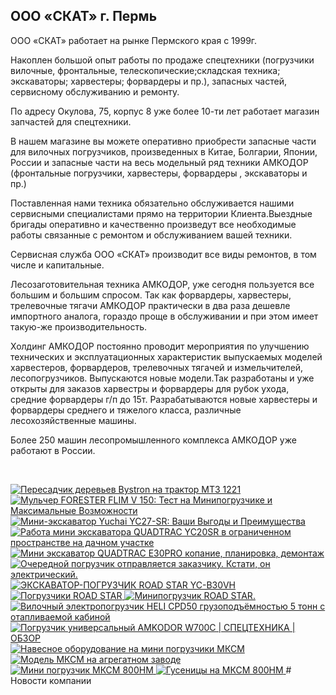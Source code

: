 ## ООО «СКАТ» г. Пермь
<p>ООО «СКАТ» работает на рынке Пермского края с 1999г.</p>
<p>Накоплен большой опыт работы по продаже спецтехники (погрузчики вилочные, фронтальные, телескопические;складская техника; экскаваторы; харвестеры; форвардеры и пр.), запасных частей, сервисному обслуживанию и ремонту.</p>
<p>По адресу Окулова, 75, корпус 8 уже более 10-ти лет работает магазин запчастей для спецтехники.</p>
<p>В нашем магазине вы можете оперативно приобрести запасные части для вилочных погрузчиков, произведенных в Китае, Болгарии, Японии, России и запасные части на весь модельный ряд техники АМКОДОР (фронтальные погрузчики, харвестеры, форвардеры , экскаваторы и пр.)</p>
<p>Поставленная нами техника обязательно обслуживается нашими сервисными специалистами прямо на территории Клиента.Выездные бригады оперативно и качественно произведут все необходимые работы связанные с ремонтом и обслуживанием вашей техники.</p>
<p>Сервисная служба ООО «СКАТ» производит все виды ремонтов, в том числе и капитальные.</p>
<p>Лесозаготовительная техника АМКОДОР, уже сегодня пользуется все большим и большим спросом. Так как форвардеры, харвестеры, трелевочные тягачи АМКОДОР практически в два раза дешевле импортного аналога, гораздо проще в обслуживании и при этом имеет такую-же производительность.</p>
<p>Холдинг АМКОДОР постоянно проводит мероприятия по улучшению технических и эксплуатационных характеристик выпускаемых моделей харвестеров, форвардеров, трелевочных тягачей и измельчителей, лесопогрузчиков. Выпускаются новые модели.Так разработаны и уже открыты для заказов харвестры и форвардеры для рубок ухода, средние форвардеры г/п до 15т. Разрабатываются новые харвестеры и форвардеры среднего и тяжелого класса, различные лесохозяйственные машины.</p>
<p>Более 250 машин лесопромышленного комплекса АМКОДОР уже работают в России.</p>
<p>&nbsp;</p>
<!-- BEGIN EXAMPLE-YOUTUBE-CARDS -->
<a href="https://www.youtube.com/watch?v=Jy071J7c95Q">
  <picture>
    <source media="(prefers-color-scheme: dark)" srcset="https://ytcards.demolab.com/?id=Jy071J7c95Q&title=%D0%9F%D0%B5%D1%80%D0%B5%D1%81%D0%B0%D0%B4%D1%87%D0%B8%D0%BA+%D0%B4%D0%B5%D1%80%D0%B5%D0%B2%D1%8C%D0%B5%D0%B2+Bystron+%D0%BD%D0%B0+%D1%82%D1%80%D0%B0%D0%BA%D1%82%D0%BE%D1%80+%D0%9C%D0%A2%D0%97+1221&lang=en&timestamp=1721041106&background_color=%230d1117&title_color=%23ffffff&stats_color=%23dedede&max_title_lines=2&width=250&border_radius=5&duration=431">
    <img src="https://ytcards.demolab.com/?id=Jy071J7c95Q&title=%D0%9F%D0%B5%D1%80%D0%B5%D1%81%D0%B0%D0%B4%D1%87%D0%B8%D0%BA+%D0%B4%D0%B5%D1%80%D0%B5%D0%B2%D1%8C%D0%B5%D0%B2+Bystron+%D0%BD%D0%B0+%D1%82%D1%80%D0%B0%D0%BA%D1%82%D0%BE%D1%80+%D0%9C%D0%A2%D0%97+1221&lang=en&timestamp=1721041106&background_color=%23ffffff&title_color=%2324292f&stats_color=%2357606a&max_title_lines=2&width=250&border_radius=5&duration=431" alt="Пересадчик деревьев Bystron на трактор МТЗ 1221" title="Пересадчик деревьев Bystron на трактор МТЗ 1221">
  </picture>
</a>
<a href="https://www.youtube.com/watch?v=oZb6ci3zRDw">
  <picture>
    <source media="(prefers-color-scheme: dark)" srcset="https://ytcards.demolab.com/?id=oZb6ci3zRDw&title=%D0%9C%D1%83%D0%BB%D1%8C%D1%87%D0%B5%D1%80+FORESTER+FLIM+V+150%3A+%D0%A2%D0%B5%D1%81%D1%82+%D0%BD%D0%B0+%D0%9C%D0%B8%D0%BD%D0%B8%D0%BF%D0%BE%D0%B3%D1%80%D1%83%D0%B7%D1%87%D0%B8%D0%BA%D0%B5+%D0%B8+%D0%9C%D0%B0%D0%BA%D1%81%D0%B8%D0%BC%D0%B0%D0%BB%D1%8C%D0%BD%D1%8B%D0%B5+%D0%92%D0%BE%D0%B7%D0%BC%D0%BE%D0%B6%D0%BD%D0%BE%D1%81%D1%82%D0%B8&lang=en&timestamp=1721041084&background_color=%230d1117&title_color=%23ffffff&stats_color=%23dedede&max_title_lines=2&width=250&border_radius=5&duration=1469">
    <img src="https://ytcards.demolab.com/?id=oZb6ci3zRDw&title=%D0%9C%D1%83%D0%BB%D1%8C%D1%87%D0%B5%D1%80+FORESTER+FLIM+V+150%3A+%D0%A2%D0%B5%D1%81%D1%82+%D0%BD%D0%B0+%D0%9C%D0%B8%D0%BD%D0%B8%D0%BF%D0%BE%D0%B3%D1%80%D1%83%D0%B7%D1%87%D0%B8%D0%BA%D0%B5+%D0%B8+%D0%9C%D0%B0%D0%BA%D1%81%D0%B8%D0%BC%D0%B0%D0%BB%D1%8C%D0%BD%D1%8B%D0%B5+%D0%92%D0%BE%D0%B7%D0%BC%D0%BE%D0%B6%D0%BD%D0%BE%D1%81%D1%82%D0%B8&lang=en&timestamp=1721041084&background_color=%23ffffff&title_color=%2324292f&stats_color=%2357606a&max_title_lines=2&width=250&border_radius=5&duration=1469" alt="Мульчер FORESTER FLIM V 150: Тест на Минипогрузчике и Максимальные Возможности" title="Мульчер FORESTER FLIM V 150: Тест на Минипогрузчике и Максимальные Возможности">
  </picture>
</a>
<a href="https://www.youtube.com/watch?v=jUWL78gJAHk">
  <picture>
    <source media="(prefers-color-scheme: dark)" srcset="https://ytcards.demolab.com/?id=jUWL78gJAHk&title=%D0%9C%D0%B8%D0%BD%D0%B8-%D1%8D%D0%BA%D1%81%D0%BA%D0%B0%D0%B2%D0%B0%D1%82%D0%BE%D1%80+Yuchai+YC27-SR%3A+%D0%92%D0%B0%D1%88%D0%B8+%D0%92%D1%8B%D0%B3%D0%BE%D0%B4%D1%8B+%D0%B8+%D0%9F%D1%80%D0%B5%D0%B8%D0%BC%D1%83%D1%89%D0%B5%D1%81%D1%82%D0%B2%D0%B0&lang=en&timestamp=1721040947&background_color=%230d1117&title_color=%23ffffff&stats_color=%23dedede&max_title_lines=2&width=250&border_radius=5&duration=129">
    <img src="https://ytcards.demolab.com/?id=jUWL78gJAHk&title=%D0%9C%D0%B8%D0%BD%D0%B8-%D1%8D%D0%BA%D1%81%D0%BA%D0%B0%D0%B2%D0%B0%D1%82%D0%BE%D1%80+Yuchai+YC27-SR%3A+%D0%92%D0%B0%D1%88%D0%B8+%D0%92%D1%8B%D0%B3%D0%BE%D0%B4%D1%8B+%D0%B8+%D0%9F%D1%80%D0%B5%D0%B8%D0%BC%D1%83%D1%89%D0%B5%D1%81%D1%82%D0%B2%D0%B0&lang=en&timestamp=1721040947&background_color=%23ffffff&title_color=%2324292f&stats_color=%2357606a&max_title_lines=2&width=250&border_radius=5&duration=129" alt="Мини-экскаватор Yuchai YC27-SR: Ваши Выгоды и Преимущества" title="Мини-экскаватор Yuchai YC27-SR: Ваши Выгоды и Преимущества">
  </picture>
</a>
<a href="https://www.youtube.com/watch?v=w0Z1gLIR77w">
  <picture>
    <source media="(prefers-color-scheme: dark)" srcset="https://ytcards.demolab.com/?id=w0Z1gLIR77w&title=%D0%A0%D0%B0%D0%B1%D0%BE%D1%82%D0%B0+%D0%BC%D0%B8%D0%BD%D0%B8+%D1%8D%D0%BA%D1%81%D0%BA%D0%B0%D0%B2%D0%B0%D1%82%D0%BE%D1%80%D0%B0+QUADTRAC+YC20SR+%D0%B2+%D0%BE%D0%B3%D1%80%D0%B0%D0%BD%D0%B8%D1%87%D0%B5%D0%BD%D0%BD%D0%BE%D0%BC+%D0%BF%D1%80%D0%BE%D1%81%D1%82%D1%80%D0%B0%D0%BD%D1%81%D1%82%D0%B2%D0%B5+%D0%BD%D0%B0+%D0%B4%D0%B0%D1%87%D0%BD%D0%BE%D0%BC+%D1%83%D1%87%D0%B0%D1%81%D1%82%D0%BA%D0%B5&lang=en&timestamp=1714297989&background_color=%230d1117&title_color=%23ffffff&stats_color=%23dedede&max_title_lines=2&width=250&border_radius=5&duration=66">
    <img src="https://ytcards.demolab.com/?id=w0Z1gLIR77w&title=%D0%A0%D0%B0%D0%B1%D0%BE%D1%82%D0%B0+%D0%BC%D0%B8%D0%BD%D0%B8+%D1%8D%D0%BA%D1%81%D0%BA%D0%B0%D0%B2%D0%B0%D1%82%D0%BE%D1%80%D0%B0+QUADTRAC+YC20SR+%D0%B2+%D0%BE%D0%B3%D1%80%D0%B0%D0%BD%D0%B8%D1%87%D0%B5%D0%BD%D0%BD%D0%BE%D0%BC+%D0%BF%D1%80%D0%BE%D1%81%D1%82%D1%80%D0%B0%D0%BD%D1%81%D1%82%D0%B2%D0%B5+%D0%BD%D0%B0+%D0%B4%D0%B0%D1%87%D0%BD%D0%BE%D0%BC+%D1%83%D1%87%D0%B0%D1%81%D1%82%D0%BA%D0%B5&lang=en&timestamp=1714297989&background_color=%23ffffff&title_color=%2324292f&stats_color=%2357606a&max_title_lines=2&width=250&border_radius=5&duration=66" alt="Работа мини экскаватора QUADTRAC YC20SR в ограниченном пространстве на дачном участке" title="Работа мини экскаватора QUADTRAC YC20SR в ограниченном пространстве на дачном участке">
  </picture>
</a>
<a href="https://www.youtube.com/watch?v=08Nr60QpfLg">
  <picture>
    <source media="(prefers-color-scheme: dark)" srcset="https://ytcards.demolab.com/?id=08Nr60QpfLg&title=%D0%9C%D0%B8%D0%BD%D0%B8+%D1%8D%D0%BA%D1%81%D0%BA%D0%B0%D0%B2%D0%B0%D1%82%D0%BE%D1%80+QUADTRAC+E30PRO+++%D0%BA%D0%BE%D0%BF%D0%B0%D0%BD%D0%B8%D0%B5%2C+%D0%BF%D0%BB%D0%B0%D0%BD%D0%B8%D1%80%D0%BE%D0%B2%D0%BA%D0%B0%2C+%D0%B4%D0%B5%D0%BC%D0%BE%D0%BD%D1%82%D0%B0%D0%B6&lang=en&timestamp=1714297781&background_color=%230d1117&title_color=%23ffffff&stats_color=%23dedede&max_title_lines=2&width=250&border_radius=5&duration=133">
    <img src="https://ytcards.demolab.com/?id=08Nr60QpfLg&title=%D0%9C%D0%B8%D0%BD%D0%B8+%D1%8D%D0%BA%D1%81%D0%BA%D0%B0%D0%B2%D0%B0%D1%82%D0%BE%D1%80+QUADTRAC+E30PRO+++%D0%BA%D0%BE%D0%BF%D0%B0%D0%BD%D0%B8%D0%B5%2C+%D0%BF%D0%BB%D0%B0%D0%BD%D0%B8%D1%80%D0%BE%D0%B2%D0%BA%D0%B0%2C+%D0%B4%D0%B5%D0%BC%D0%BE%D0%BD%D1%82%D0%B0%D0%B6&lang=en&timestamp=1714297781&background_color=%23ffffff&title_color=%2324292f&stats_color=%2357606a&max_title_lines=2&width=250&border_radius=5&duration=133" alt="Мини экскаватор QUADTRAC E30PRO   копание, планировка, демонтаж" title="Мини экскаватор QUADTRAC E30PRO   копание, планировка, демонтаж">
  </picture>
</a>
<a href="https://www.youtube.com/watch?v=_2dPwJcfHyo">
  <picture>
    <source media="(prefers-color-scheme: dark)" srcset="https://ytcards.demolab.com/?id=_2dPwJcfHyo&title=%D0%9E%D1%87%D0%B5%D1%80%D0%B5%D0%B4%D0%BD%D0%BE%D0%B9+%D0%BF%D0%BE%D0%B3%D1%80%D1%83%D0%B7%D1%87%D0%B8%D0%BA+%D0%BE%D1%82%D0%BF%D1%80%D0%B0%D0%B2%D0%BB%D1%8F%D0%B5%D1%82%D1%81%D1%8F+%D0%B7%D0%B0%D0%BA%D0%B0%D0%B7%D1%87%D0%B8%D0%BA%D1%83.+%D0%9A%D1%81%D1%82%D0%B0%D1%82%D0%B8%2C+%D0%BE%D0%BD+%D1%8D%D0%BB%D0%B5%D0%BA%D1%82%D1%80%D0%B8%D1%87%D0%B5%D1%81%D0%BA%D0%B8%D0%B9.&lang=en&timestamp=1707813107&background_color=%230d1117&title_color=%23ffffff&stats_color=%23dedede&max_title_lines=2&width=250&border_radius=5&duration=25">
    <img src="https://ytcards.demolab.com/?id=_2dPwJcfHyo&title=%D0%9E%D1%87%D0%B5%D1%80%D0%B5%D0%B4%D0%BD%D0%BE%D0%B9+%D0%BF%D0%BE%D0%B3%D1%80%D1%83%D0%B7%D1%87%D0%B8%D0%BA+%D0%BE%D1%82%D0%BF%D1%80%D0%B0%D0%B2%D0%BB%D1%8F%D0%B5%D1%82%D1%81%D1%8F+%D0%B7%D0%B0%D0%BA%D0%B0%D0%B7%D1%87%D0%B8%D0%BA%D1%83.+%D0%9A%D1%81%D1%82%D0%B0%D1%82%D0%B8%2C+%D0%BE%D0%BD+%D1%8D%D0%BB%D0%B5%D0%BA%D1%82%D1%80%D0%B8%D1%87%D0%B5%D1%81%D0%BA%D0%B8%D0%B9.&lang=en&timestamp=1707813107&background_color=%23ffffff&title_color=%2324292f&stats_color=%2357606a&max_title_lines=2&width=250&border_radius=5&duration=25" alt="Очередной погрузчик отправляется заказчику. Кстати, он электрический." title="Очередной погрузчик отправляется заказчику. Кстати, он электрический.">
  </picture>
</a>
<a href="https://www.youtube.com/watch?v=OM5D0DaQEmE">
  <picture>
    <source media="(prefers-color-scheme: dark)" srcset="https://ytcards.demolab.com/?id=OM5D0DaQEmE&title=%D0%AD%D0%9A%D0%A1%D0%9A%D0%90%D0%92%D0%90%D0%A2%D0%9E%D0%A0-%D0%9F%D0%9E%D0%93%D0%A0%D0%A3%D0%97%D0%A7%D0%98%D0%9A+ROAD+STAR+YC-B30VH&lang=en&timestamp=1707307307&background_color=%230d1117&title_color=%23ffffff&stats_color=%23dedede&max_title_lines=2&width=250&border_radius=5&duration=59">
    <img src="https://ytcards.demolab.com/?id=OM5D0DaQEmE&title=%D0%AD%D0%9A%D0%A1%D0%9A%D0%90%D0%92%D0%90%D0%A2%D0%9E%D0%A0-%D0%9F%D0%9E%D0%93%D0%A0%D0%A3%D0%97%D0%A7%D0%98%D0%9A+ROAD+STAR+YC-B30VH&lang=en&timestamp=1707307307&background_color=%23ffffff&title_color=%2324292f&stats_color=%2357606a&max_title_lines=2&width=250&border_radius=5&duration=59" alt="ЭКСКАВАТОР-ПОГРУЗЧИК ROAD STAR YC-B30VH" title="ЭКСКАВАТОР-ПОГРУЗЧИК ROAD STAR YC-B30VH">
  </picture>
</a>
<a href="https://www.youtube.com/watch?v=v1id_CkKj28">
  <picture>
    <source media="(prefers-color-scheme: dark)" srcset="https://ytcards.demolab.com/?id=v1id_CkKj28&title=%D0%9F%D0%BE%D0%B3%D1%80%D1%83%D0%B7%D1%87%D0%B8%D0%BA%D0%B8+ROAD+STAR&lang=en&timestamp=1707305931&background_color=%230d1117&title_color=%23ffffff&stats_color=%23dedede&max_title_lines=2&width=250&border_radius=5&duration=21">
    <img src="https://ytcards.demolab.com/?id=v1id_CkKj28&title=%D0%9F%D0%BE%D0%B3%D1%80%D1%83%D0%B7%D1%87%D0%B8%D0%BA%D0%B8+ROAD+STAR&lang=en&timestamp=1707305931&background_color=%23ffffff&title_color=%2324292f&stats_color=%2357606a&max_title_lines=2&width=250&border_radius=5&duration=21" alt="Погрузчики ROAD STAR" title="Погрузчики ROAD STAR">
  </picture>
</a>
<a href="https://www.youtube.com/watch?v=YoTPnRT1Xms">
  <picture>
    <source media="(prefers-color-scheme: dark)" srcset="https://ytcards.demolab.com/?id=YoTPnRT1Xms&title=%D0%9C%D0%B8%D0%BD%D0%B8%D0%BF%D0%BE%D0%B3%D1%80%D1%83%D0%B7%D1%87%D0%B8%D0%BA+ROAD+STAR.&lang=en&timestamp=1707290357&background_color=%230d1117&title_color=%23ffffff&stats_color=%23dedede&max_title_lines=2&width=250&border_radius=5&duration=59">
    <img src="https://ytcards.demolab.com/?id=YoTPnRT1Xms&title=%D0%9C%D0%B8%D0%BD%D0%B8%D0%BF%D0%BE%D0%B3%D1%80%D1%83%D0%B7%D1%87%D0%B8%D0%BA+ROAD+STAR.&lang=en&timestamp=1707290357&background_color=%23ffffff&title_color=%2324292f&stats_color=%2357606a&max_title_lines=2&width=250&border_radius=5&duration=59" alt="Минипогрузчик ROAD STAR." title="Минипогрузчик ROAD STAR.">
  </picture>
</a>
<a href="https://www.youtube.com/watch?v=k38pQ8A0ZL0">
  <picture>
    <source media="(prefers-color-scheme: dark)" srcset="https://ytcards.demolab.com/?id=k38pQ8A0ZL0&title=%D0%92%D0%B8%D0%BB%D0%BE%D1%87%D0%BD%D1%8B%D0%B9+%D1%8D%D0%BB%D0%B5%D0%BA%D1%82%D1%80%D0%BE%D0%BF%D0%BE%D0%B3%D1%80%D1%83%D0%B7%D1%87%D0%B8%D0%BA+HELI+CPD50+%D0%B3%D1%80%D1%83%D0%B7%D0%BE%D0%BF%D0%BE%D0%B4%D1%8A%D1%91%D0%BC%D0%BD%D0%BE%D1%81%D1%82%D1%8C%D1%8E+5+%D1%82%D0%BE%D0%BD%D0%BD+%D1%81+%D0%BE%D1%82%D0%B0%D0%BF%D0%BB%D0%B8%D0%B2%D0%B0%D0%B5%D0%BC%D0%BE%D0%B9+%D0%BA%D0%B0%D0%B1%D0%B8%D0%BD%D0%BE%D0%B9&lang=en&timestamp=1691487350&background_color=%230d1117&title_color=%23ffffff&stats_color=%23dedede&max_title_lines=2&width=250&border_radius=5&duration=69">
    <img src="https://ytcards.demolab.com/?id=k38pQ8A0ZL0&title=%D0%92%D0%B8%D0%BB%D0%BE%D1%87%D0%BD%D1%8B%D0%B9+%D1%8D%D0%BB%D0%B5%D0%BA%D1%82%D1%80%D0%BE%D0%BF%D0%BE%D0%B3%D1%80%D1%83%D0%B7%D1%87%D0%B8%D0%BA+HELI+CPD50+%D0%B3%D1%80%D1%83%D0%B7%D0%BE%D0%BF%D0%BE%D0%B4%D1%8A%D1%91%D0%BC%D0%BD%D0%BE%D1%81%D1%82%D1%8C%D1%8E+5+%D1%82%D0%BE%D0%BD%D0%BD+%D1%81+%D0%BE%D1%82%D0%B0%D0%BF%D0%BB%D0%B8%D0%B2%D0%B0%D0%B5%D0%BC%D0%BE%D0%B9+%D0%BA%D0%B0%D0%B1%D0%B8%D0%BD%D0%BE%D0%B9&lang=en&timestamp=1691487350&background_color=%23ffffff&title_color=%2324292f&stats_color=%2357606a&max_title_lines=2&width=250&border_radius=5&duration=69" alt="Вилочный электропогрузчик HELI CPD50 грузоподъёмностью 5 тонн с отапливаемой кабиной" title="Вилочный электропогрузчик HELI CPD50 грузоподъёмностью 5 тонн с отапливаемой кабиной">
  </picture>
</a>
<a href="https://www.youtube.com/watch?v=5yVacoNXdY4">
  <picture>
    <source media="(prefers-color-scheme: dark)" srcset="https://ytcards.demolab.com/?id=5yVacoNXdY4&title=%D0%9F%D0%BE%D0%B3%D1%80%D1%83%D0%B7%D1%87%D0%B8%D0%BA+%D1%83%D0%BD%D0%B8%D0%B2%D0%B5%D1%80%D1%81%D0%B0%D0%BB%D1%8C%D0%BD%D1%8B%D0%B9+AMKODOR+W700C+%7C+%D0%A1%D0%9F%D0%95%D0%A6%D0%A2%D0%95%D0%A5%D0%9D%D0%98%D0%9A%D0%90+%7C+%D0%9E%D0%91%D0%97%D0%9E%D0%A0&lang=en&timestamp=1690118526&background_color=%230d1117&title_color=%23ffffff&stats_color=%23dedede&max_title_lines=2&width=250&border_radius=5&duration=252">
    <img src="https://ytcards.demolab.com/?id=5yVacoNXdY4&title=%D0%9F%D0%BE%D0%B3%D1%80%D1%83%D0%B7%D1%87%D0%B8%D0%BA+%D1%83%D0%BD%D0%B8%D0%B2%D0%B5%D1%80%D1%81%D0%B0%D0%BB%D1%8C%D0%BD%D1%8B%D0%B9+AMKODOR+W700C+%7C+%D0%A1%D0%9F%D0%95%D0%A6%D0%A2%D0%95%D0%A5%D0%9D%D0%98%D0%9A%D0%90+%7C+%D0%9E%D0%91%D0%97%D0%9E%D0%A0&lang=en&timestamp=1690118526&background_color=%23ffffff&title_color=%2324292f&stats_color=%2357606a&max_title_lines=2&width=250&border_radius=5&duration=252" alt="Погрузчик универсальный AMKODOR W700C | СПЕЦТЕХНИКА | ОБЗОР" title="Погрузчик универсальный AMKODOR W700C | СПЕЦТЕХНИКА | ОБЗОР">
  </picture>
</a>
<a href="https://www.youtube.com/watch?v=8idvcJyKXFA">
  <picture>
    <source media="(prefers-color-scheme: dark)" srcset="https://ytcards.demolab.com/?id=8idvcJyKXFA&title=%D0%9D%D0%B0%D0%B2%D0%B5%D1%81%D0%BD%D0%BE%D0%B5+%D0%BE%D0%B1%D0%BE%D1%80%D1%83%D0%B4%D0%BE%D0%B2%D0%B0%D0%BD%D0%B8%D0%B5+%D0%BD%D0%B0+%D0%BC%D0%B8%D0%BD%D0%B8+%D0%BF%D0%BE%D0%B3%D1%80%D1%83%D0%B7%D1%87%D0%B8%D0%BA%D0%B8+%D0%9C%D0%9A%D0%A1%D0%9C&lang=en&timestamp=1657096725&background_color=%230d1117&title_color=%23ffffff&stats_color=%23dedede&max_title_lines=2&width=250&border_radius=5&duration=25">
    <img src="https://ytcards.demolab.com/?id=8idvcJyKXFA&title=%D0%9D%D0%B0%D0%B2%D0%B5%D1%81%D0%BD%D0%BE%D0%B5+%D0%BE%D0%B1%D0%BE%D1%80%D1%83%D0%B4%D0%BE%D0%B2%D0%B0%D0%BD%D0%B8%D0%B5+%D0%BD%D0%B0+%D0%BC%D0%B8%D0%BD%D0%B8+%D0%BF%D0%BE%D0%B3%D1%80%D1%83%D0%B7%D1%87%D0%B8%D0%BA%D0%B8+%D0%9C%D0%9A%D0%A1%D0%9C&lang=en&timestamp=1657096725&background_color=%23ffffff&title_color=%2324292f&stats_color=%2357606a&max_title_lines=2&width=250&border_radius=5&duration=25" alt="Навесное оборудование на мини погрузчики МКСМ" title="Навесное оборудование на мини погрузчики МКСМ">
  </picture>
</a>
<a href="https://www.youtube.com/watch?v=8nx1kQwNQd8">
  <picture>
    <source media="(prefers-color-scheme: dark)" srcset="https://ytcards.demolab.com/?id=8nx1kQwNQd8&title=%D0%9C%D0%BE%D0%B4%D0%B5%D0%BB%D1%8C+%D0%9C%D0%9A%D0%A1%D0%9C+%D0%BD%D0%B0+%D0%B0%D0%B3%D1%80%D0%B5%D0%B3%D0%B0%D1%82%D0%BD%D0%BE%D0%BC+%D0%B7%D0%B0%D0%B2%D0%BE%D0%B4%D0%B5&lang=en&timestamp=1657096680&background_color=%230d1117&title_color=%23ffffff&stats_color=%23dedede&max_title_lines=2&width=250&border_radius=5&duration=33">
    <img src="https://ytcards.demolab.com/?id=8nx1kQwNQd8&title=%D0%9C%D0%BE%D0%B4%D0%B5%D0%BB%D1%8C+%D0%9C%D0%9A%D0%A1%D0%9C+%D0%BD%D0%B0+%D0%B0%D0%B3%D1%80%D0%B5%D0%B3%D0%B0%D1%82%D0%BD%D0%BE%D0%BC+%D0%B7%D0%B0%D0%B2%D0%BE%D0%B4%D0%B5&lang=en&timestamp=1657096680&background_color=%23ffffff&title_color=%2324292f&stats_color=%2357606a&max_title_lines=2&width=250&border_radius=5&duration=33" alt="Модель МКСМ на агрегатном заводе" title="Модель МКСМ на агрегатном заводе">
  </picture>
</a>
<a href="https://www.youtube.com/watch?v=Vz4zijAk4aA">
  <picture>
    <source media="(prefers-color-scheme: dark)" srcset="https://ytcards.demolab.com/?id=Vz4zijAk4aA&title=%D0%9C%D0%B8%D0%BD%D0%B8+%D0%BF%D0%BE%D0%B3%D1%80%D1%83%D0%B7%D1%87%D0%B8%D0%BA+%D0%9C%D0%9A%D0%A1%D0%9C+800%D0%9D%D0%9C&lang=en&timestamp=1657096647&background_color=%230d1117&title_color=%23ffffff&stats_color=%23dedede&max_title_lines=2&width=250&border_radius=5&duration=416">
    <img src="https://ytcards.demolab.com/?id=Vz4zijAk4aA&title=%D0%9C%D0%B8%D0%BD%D0%B8+%D0%BF%D0%BE%D0%B3%D1%80%D1%83%D0%B7%D1%87%D0%B8%D0%BA+%D0%9C%D0%9A%D0%A1%D0%9C+800%D0%9D%D0%9C&lang=en&timestamp=1657096647&background_color=%23ffffff&title_color=%2324292f&stats_color=%2357606a&max_title_lines=2&width=250&border_radius=5&duration=416" alt="Мини погрузчик МКСМ 800НМ" title="Мини погрузчик МКСМ 800НМ">
  </picture>
</a>
<a href="https://www.youtube.com/watch?v=5WNr37cJy9c">
  <picture>
    <source media="(prefers-color-scheme: dark)" srcset="https://ytcards.demolab.com/?id=5WNr37cJy9c&title=%D0%93%D1%83%D1%81%D0%B5%D0%BD%D0%B8%D1%86%D1%8B+%D0%BD%D0%B0+%D0%9C%D0%9A%D0%A1%D0%9C+800%D0%9D%D0%9C&lang=en&timestamp=1657096599&background_color=%230d1117&title_color=%23ffffff&stats_color=%23dedede&max_title_lines=2&width=250&border_radius=5&duration=71">
    <img src="https://ytcards.demolab.com/?id=5WNr37cJy9c&title=%D0%93%D1%83%D1%81%D0%B5%D0%BD%D0%B8%D1%86%D1%8B+%D0%BD%D0%B0+%D0%9C%D0%9A%D0%A1%D0%9C+800%D0%9D%D0%9C&lang=en&timestamp=1657096599&background_color=%23ffffff&title_color=%2324292f&stats_color=%2357606a&max_title_lines=2&width=250&border_radius=5&duration=71" alt="Гусеницы на МКСМ 800НМ" title="Гусеницы на МКСМ 800НМ">
  </picture>
</a>
<!-- END EXAMPLE-YOUTUBE-CARDS -->
# Новости компании
<!-- BLOG-POST-LIST:START -->
<!-- BLOG-POST-LIST:END -->
